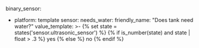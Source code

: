 binary_sensor:
 - platform: template
   sensor:
     needs_water:
       friendly_name: "Does tank need water?"
       value_template: >-
          {% set state = states('sensor.ultrasonic_sensor') %}
          {% if is_number(state) and state | float > .3 %}
            yes
          {% else %}
            no
          {% endif %}